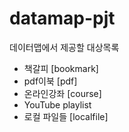 # datamap-pjt



데이터맵에서 제공할 대상목록
- 책갈피 [bookmark]
- pdf이북 [pdf]
- 온라인강좌 [course]
- YouTube playlist
- 로컬 파일들 [localfile]

